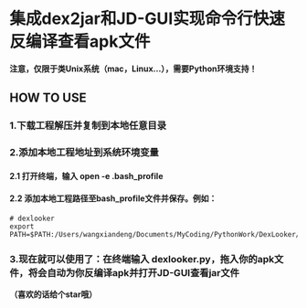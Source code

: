 # 集成dex2jar和JD-GUI实现命令行快速反编译查看apk文件
**注意，仅限于类Unix系统（mac，Linux...），需要Python环境支持！**

## HOW TO USE
### 1.下载工程解压并复制到本地任意目录
### 2.添加本地工程地址到系统环境变量
#### 2.1 打开终端，输入 open -e .bash_profile
#### 2.2 添加本地工程路径至bash_profile文件并保存。例如：
	# dexlooker
	export PATH=$PATH:/Users/wangxiandeng/Documents/MyCoding/PythonWork/DexLooker/dexlooker
### 3.现在就可以使用了：在终端输入 dexlooker.py，拖入你的apk文件，将会自动为你反编译apk并打开JD-GUI查看jar文件

**（喜欢的话给个star哦）**
         